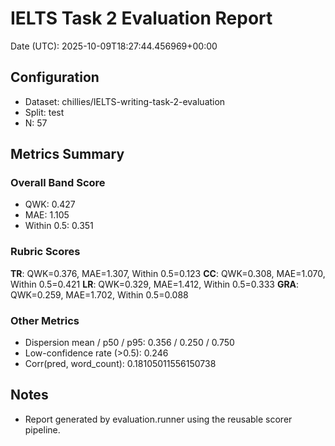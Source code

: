 # IELTS Task 2 Evaluation Report

Date (UTC): 2025-10-09T18:27:44.456969+00:00

## Configuration
- Dataset: chillies/IELTS-writing-task-2-evaluation
- Split: test
- N: 57

## Metrics Summary
### Overall Band Score
- QWK: 0.427
- MAE: 1.105
- Within 0.5: 0.351

### Rubric Scores
**TR**: QWK=0.376, MAE=1.307, Within 0.5=0.123
**CC**: QWK=0.308, MAE=1.070, Within 0.5=0.421
**LR**: QWK=0.329, MAE=1.412, Within 0.5=0.333
**GRA**: QWK=0.259, MAE=1.702, Within 0.5=0.088

### Other Metrics
- Dispersion mean / p50 / p95: 0.356 / 0.250 / 0.750
- Low-confidence rate (>0.5): 0.246
- Corr(pred, word_count): 0.18105011556150738

## Notes
- Report generated by evaluation.runner using the reusable scorer pipeline.